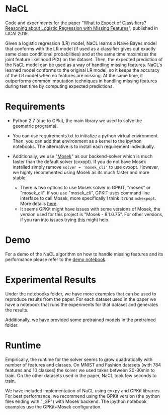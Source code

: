 # NaCL
Code and experiments for the paper "[What to Expect of Classifiers? Reasoning about Logistic Regression with Missing Features](http://starai.cs.ucla.edu/papers/KhosraviIJCAI19.pdf)", published in IJCAI 2019. 

Given a logistic regression (LR) model, NaCL learns a Naive Bayes model that conforms with the LR model (if used as a classifier gives out exactly same class conditional probabilities) and at the same time maximizes the joint feature likelihood P(X) on the dataset. Then, the expected prediction of the NaCL model can be used as a way of handling missing features. NaCL's learned model conforms to the original LR model, so it keeps the accuracy of the LR model when no features are missing. At the same time, it outperforms common imputation techniques in handling missing features during test time by computing expected predictions. 


# Requirements

- Python 2.7  (due to GPkit, the main library we used to solve the geometric programs).

- You can use requirements.txt to initialize a python virtual environment. Then, you can add that environment as a kernel to the ipython notebooks. The alternative is to install each requirement individually. 

- Additionally, we use "[Mosek](https://gpkit.readthedocs.io/en/latest/installation.html)" as our backend-solver which is much faster than the default solver (cvxopt). If you do not have Mosek installed simply remove `solver = 'mosek_cli'` to use cvxopt. However, we highly recommented using Mosek as its much faster and more stable.

  - There is two options to use Mosek solver in GPKIT, "mosek" or "mosek_cli". If you use "mosek_cli", GPKIT uses command line interface to call Mosek, more specifically I think it runs `mskexpopt`. More details [here](https://gpkit.readthedocs.io/en/latest/autodoc/gpkit.html). 
  - It seems GPKit might have issues with some versions of Mosek, the version used for this project is "Mosek - 8.1.0.75". For other versions, if you ran into issues trying [this](https://github.com/convexengineering/gpkit/issues/1442) might help.



# Demo
For a demo of the NaCL algorithm on how to handle missing features and its performance please refer to the [demo notebook](./notebooks/demo.ipynb).

# Experimental Results

Under the notebooks folder, we have more examples that can be used to reproduce results from the paper. For each dataset used in the paper we have a notebook that runs the experiments for that dataset and generates the results. 

Additionally, we have provided some pretrained models in the pretrained folder. 

# Runtime

Empirically, the runtime for the solver seems to grow quadratically with number of features and classes. On MNIST and Fashion datasets (with 784 features and 10 classes) the solver we used takes between 20-30min to train. On the other datasets used in the paper, NaCL took few seconds to train.

We have included implementation of NaCL using cvxpy and GPKit libraries. For best performance, we recommend using the GPKit version (the python files ending with "_GP") with Mosek backend. The ipython notebook examples use the GPKit+Mosek configuration.
